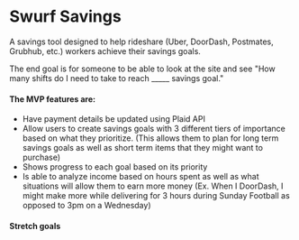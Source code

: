 # Swurf Savings

A savings tool designed to help rideshare (Uber, DoorDash, Postmates, Grubhub, etc.) workers achieve their savings goals. 

The end goal is for someone to be able to look at the site and see "How many shifts do I need to take to reach _____ savings goal."

#### The MVP features are:
 - Have payment details be updated using Plaid API
 - Allow users to create savings goals with 3 different tiers of importance based on what they prioritize. (This allows them to plan for long term savings goals as well as short term items that they might want to purchase)
 - Shows progress to each goal based on its priority
 - Is able to analyze income based on hours spent as well as what situations will allow them to earn more money (Ex. When I DoorDash, I might make more while delivering for 3 hours during Sunday Football as opposed to 3pm on a Wednesday)

 #### Stretch goals